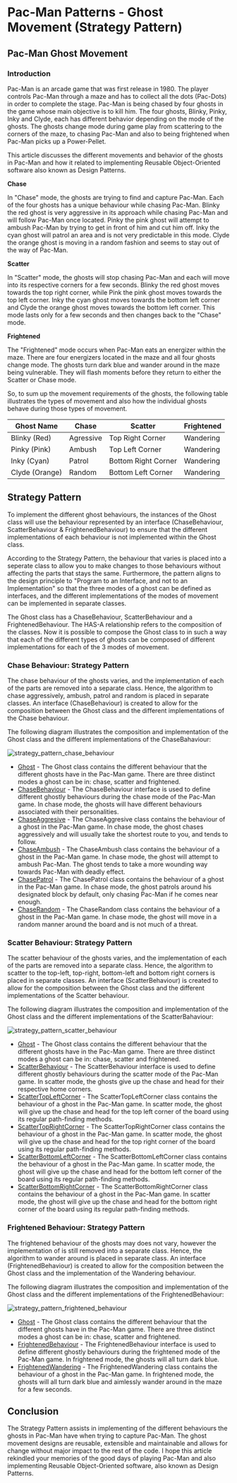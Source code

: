 # Pac-Man Patterns - Ghost Movement (Strategy Pattern)

## Pac-Man Ghost Movement
### Introduction
Pac-Man is an arcade game that was first release in 1980. The player controls Pac-Man through a maze and has to collect all the dots (Pac-Dots) in order to complete the stage. Pac-Man is being chased by four ghosts in the game whose main objective is to kill him. The four ghosts, Blinky, Pinky, Inky and Clyde, each has different behavior depending on the mode of the ghosts. The ghosts change mode during game play from scattering to the corners of the maze, to chasing Pac-Man and also to being frightened when Pac-Man picks up a Power-Pellet.

This article discusses the different movements and behavior of the ghosts in Pac-Man and how it related to implementing Reusable Object-Oriented software also known as Design Patterns.


**Chase**

In "Chase" mode, the ghosts are trying to find and capture Pac-Man. Each of the four ghosts has a unique behaviour while chasing Pac-Man. Blinky the red ghost is very aggressive in its approach while chasing Pac-Man and will follow Pac-Man once located. Pinky the pink ghost will attempt to ambush Pac-Man by trying to get in front of him and cut him off. Inky the cyan ghost will patrol an area and is not very predictable in this mode. Clyde the orange ghost is moving in a random fashion and seems to stay out of the way of Pac-Man.

**Scatter**

In "Scatter" mode, the ghosts will stop chasing Pac-Man and each will move into its respective corners for a few seconds. Blinky the red ghost moves towards the top right corner, while Pink the pink ghost moves towards the top left corner. Inky the cyan ghost moves towards the bottom left corner and Clyde the orange ghost moves towards the bottom left corner. This mode lasts only for a few seconds and then changes back to the "Chase" mode.

**Frightened**

The "Frightened" mode occurs when Pac-Man eats an energizer within the maze. There are four energizers located in the maze and all four ghosts change mode. The ghosts turn dark blue and wander around in the maze being vulnerable. They will flash moments before they return to either the Scatter or Chase mode. 

So, to sum up the movement requirements of the ghosts, the following table illustrates the types of movement and also how the individual ghosts behave during those types of movement.

| Ghost Name | Chase | Scatter | Frightened |
| --- | --- | --- | --- |
| Blinky (Red) | Agressive | Top Right Corner | Wandering |
| Pinky (Pink) | Ambush | Top Left Corner | Wandering |
| Inky (Cyan) | Patrol | Bottom Right Corner | Wandering |
| Clyde (Orange) | Random | Bottom Left Corner | Wandering |


## Strategy Pattern

To implement the different ghost behaviours, the instances of the Ghost class will use the behaviour represented by an interface (ChaseBehaviour, ScatterBehaviour & FrightenedBehaviour) to ensure that the different implementations of each behaviour is not implemented within the Ghost class. 

According to the Strategy Pattern, the behaviour that varies is placed into a seperate class to allow you to make changes to those behaviours without affecting the parts that stays the same. Furthermore, the pattern aligns to the design principle to "Program to an Interface, and not to an Implementation" so that the three modes of a ghost can be defined as interfaces, and the different implementations of the modes of movement can be implemented in separate classes.

The Ghost class has a ChaseBehaviour, ScatterBehaviour and a FrightenedBehaviour. The HAS-A relationship refers to the composition of the classes. Now it is possible to compose the Ghost class to in such a way that each of the different types of ghosts can be composed of different implementations for each of the 3 modes of movement.


### Chase Behaviour: Strategy Pattern
The chase behaviour of the ghosts varies, and the implementation of each of the parts are removed into a separate class. Hence, the algorithm to chase aggressively, ambush, patrol and random is placed in separate classes. An interface (ChaseBehaviour) is created to allow for the composition between the Ghost class and the different implementations of the  Chase behaviour. 

The following diagram illustrates the composition and implementation of the Ghost class and the different implementations of the ChaseBahaviour:

![strategy_pattern_chase_behaviour](https://raw.githubusercontent.com/Code2Bits/Design-Patterns-Java/master/Behavioral%20Patterns/Strategy/Images/strategy_pattern_chase_behaviour.png)

* [Ghost](https://github.com/Code2Bits/Design-Patterns-Java/blob/master/Behavioral%20Patterns/Strategy/Source/src/main/java/com/code2bits/designpatterns/behavioral/strategy/Ghost.java) - The Ghost class contains the different behaviour that the different ghosts have in the Pac-Man game. There are three distinct modes a ghost can be in: chase, scatter and frightened.
* [ChaseBehaviour](https://github.com/Code2Bits/Design-Patterns-Java/blob/master/Behavioral%20Patterns/Strategy/Source/src/main/java/com/code2bits/designpatterns/behavioral/strategy/ChaseBehaviour.java) - The ChaseBehaviour interface is used to define different ghostly behaviours during the chase mode of the Pac-Man game. In chase mode, the ghosts will have different behaviours associated with their personalities.
* [ChaseAggresive](https://github.com/Code2Bits/Design-Patterns-Java/blob/master/Behavioral%20Patterns/Strategy/Source/src/main/java/com/code2bits/designpatterns/behavioral/strategy/ChaseAggresive.java) - The ChaseAggresive class contains the behaviour of a ghost in the Pac-Man game. In chase mode, the ghost chases aggressively and will usually take the shortest route to you, and tends to follow.
* [ChaseAmbush](https://github.com/Code2Bits/Design-Patterns-Java/blob/master/Behavioral%20Patterns/Strategy/Source/src/main/java/com/code2bits/designpatterns/behavioral/strategy/ChaseAmbush.java) - The ChaseAmbush class contains the behaviour of a ghost in the Pac-Man game. In chase mode, the ghost will attempt to ambush Pac-Man. The ghost tends to take a more wounding way towards Pac-Man with deadly effect. 
* [ChasePatrol](https://github.com/Code2Bits/Design-Patterns-Java/blob/master/Behavioral%20Patterns/Strategy/Source/src/main/java/com/code2bits/designpatterns/behavioral/strategy/ChasePatrol.java) - The ChasePatrol class contains the behaviour of a ghost in the Pac-Man game. In chase mode, the ghost patrols around his designated block by default, only chasing Pac-Man if he comes near enough.
* [ChaseRandom](https://github.com/Code2Bits/Design-Patterns-Java/blob/master/Behavioral%20Patterns/Strategy/Source/src/main/java/com/code2bits/designpatterns/behavioral/strategy/ChaseRandom.java) - The ChaseRandom class contains the behaviour of a ghost in the Pac-Man game. In chase mode, the ghost will move in a random manner around the board and is not much of a threat.


### Scatter Behaviour: Strategy Pattern
The scatter behaviour of the ghosts varies, and the implementation of each of the parts are removed into a separate class. Hence, the algorithm to scatter to the top-left, top-right, bottom-left and bottom right corners is placed in separate classes. An interface (ScatterBehaviour) is created to allow for the composition between the Ghost class and the different implementations of the Scatter behaviour. 

The following diagram illustrates the composition and implementation of the Ghost class and the different implementations of the ScatterBahaviour:

![strategy_pattern_scatter_behaviour](https://raw.githubusercontent.com/Code2Bits/Design-Patterns-Java/master/Behavioral%20Patterns/Strategy/Images/strategy_pattern_scatter_behaviour.png)

* [Ghost](https://github.com/Code2Bits/Design-Patterns-Java/blob/master/Behavioral%20Patterns/Strategy/Source/src/main/java/com/code2bits/designpatterns/behavioral/strategy/Ghost.java) - The Ghost class contains the different behaviour that the different ghosts have in the Pac-Man game. There are three distinct modes a ghost can be in: chase, scatter and frightened.
* [ScatterBehaviour](https://github.com/Code2Bits/Design-Patterns-Java/blob/master/Behavioral%20Patterns/Strategy/Source/src/main/java/com/code2bits/designpatterns/behavioral/strategy/ScatterBehaviour.java) - The ScatterBehaviour interface is used to define different ghostly behaviours during the scatter mode of the Pac-Man game. In scatter mode, the ghosts give up the chase and head for their respective home corners.
* [ScatterTopLeftCorner](https://github.com/Code2Bits/Design-Patterns-Java/blob/master/Behavioral%20Patterns/Strategy/Source/src/main/java/com/code2bits/designpatterns/behavioral/strategy/ScatterTopLeftCorner.java) - The ScatterTopLeftCorner class contains the behaviour of a ghost in the Pac-Man game. In scatter mode, the ghost will give up the chase and head for the top left corner of the board using its regular path-finding methods. 
* [ScatterTopRightCorner](https://github.com/Code2Bits/Design-Patterns-Java/blob/master/Behavioral%20Patterns/Strategy/Source/src/main/java/com/code2bits/designpatterns/behavioral/strategy/ScatterTopRightCorner.java) - The ScatterTopRightCorner class contains the behaviour of a ghost in the Pac-Man game. In scatter mode, the ghost will give up the chase and head for the top right corner of the board using its regular path-finding methods.
* [ScatterBottomLeftCorner](https://github.com/Code2Bits/Design-Patterns-Java/blob/master/Behavioral%20Patterns/Strategy/Source/src/main/java/com/code2bits/designpatterns/behavioral/strategy/ScatterBottomLeftCorner.java) - The ScatterBottomLeftCorner class contains the behaviour of a ghost in the Pac-Man game. In scatter mode, the ghost will give up the chase and head for the bottom left corner of the board using its regular path-finding methods. 
* [ScatterBottomRightCorner](https://github.com/Code2Bits/Design-Patterns-Java/blob/master/Behavioral%20Patterns/Strategy/Source/src/main/java/com/code2bits/designpatterns/behavioral/strategy/ScatterBottomRightCorner.java) - The ScatterBottomRightCorner class contains the behaviour of a ghost in the Pac-Man game. In scatter mode, the ghost will give up the chase and head for the bottom right corner of the board using its regular path-finding methods. 


### Frightened Behaviour: Strategy Pattern
The frightened behaviour of the ghosts may does not vary, however the implementation of is still removed into a separate class. Hence, the algorithm to wander around is placed in separate class. An interface (FrightenedBehaviour) is created to allow for the composition between the Ghost class and the implementation of the Wandering behaviour. 

The following diagram illustrates the composition and implementation of the Ghost class and the different implementations of the FrightenedBehaviour:

![strategy_pattern_frightened_behaviour](https://raw.githubusercontent.com/Code2Bits/Design-Patterns-Java/master/Behavioral%20Patterns/Strategy/Images/strategy_pattern_frightened_behaviour.png)

* [Ghost](https://github.com/Code2Bits/Design-Patterns-Java/blob/master/Behavioral%20Patterns/Strategy/Source/src/main/java/com/code2bits/designpatterns/behavioral/strategy/Ghost.java) - The Ghost class contains the different behaviour that the different ghosts have in the Pac-Man game. There are three distinct modes a ghost can be in: chase, scatter and frightened.
* [FrightenedBehaviour](https://github.com/Code2Bits/Design-Patterns-Java/blob/master/Behavioral%20Patterns/Strategy/Source/src/main/java/com/code2bits/designpatterns/behavioral/strategy/FrightenedBehaviour.java) - The FrightenedBehaviour interface is used to define different ghostly behaviours during the frightened mode of the Pac-Man game. In frightened mode, the ghosts will all turn dark blue.
* [FrightenedWandering](https://github.com/Code2Bits/Design-Patterns-Java/blob/master/Behavioral%20Patterns/Strategy/Source/src/main/java/com/code2bits/designpatterns/behavioral/strategy/FrightenedWandering.java) - The FrightenedWandering class contains the behaviour of a ghost in the Pac-Man game. In frightened mode, the ghosts will all turn dark blue and aimlessly wander around in the maze for a few seconds.

## Conclusion
The Strategy Pattern assists in implementing of the different behaviours the ghosts in Pac-Man have when trying to capture Pac-Man. The ghost movement designs are reusable, extensible and maintainable and allows for change without major impact to the rest of the code. I hope this article rekindled your memories of the good days of playing Pac-Man and also implementing Reusable Object-Oriented software, also known as Design Patterns.

